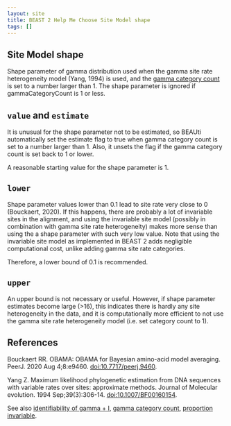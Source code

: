 ```yaml
---
layout: site
title: BEAST 2 Help Me Choose Site Model shape
tags: []
---
```


## Site Model shape

Shape parameter of gamma distribution used when the gamma site rate heterogeneity model (Yang, 1994) is used, and the [gamma category count](gammaCategoryCount/) is set to a number larger than 1.
The shape parameter is ignored if gammaCategoryCount is 1 or less.

## `value` and `estimate`

It is unusual for the shape parameter not to be estimated, so BEAUti automatically set the estimate flag to true when gamma category count is set to a number larger than 1. Also, it unsets the flag if the gamma category count is set back to 1 or lower.

A reasonable starting value for the shape parameter is 1.

## `lower`

Shape parameter values lower than 0.1 lead to site rate very close to 0 (Bouckaert, 2020). 
If this happens, there are probably a lot of invariable sites in the alignment, and using the invariable site model (possibly in combination with gamma site rate heterogeneity) makes more sense than using the a shape parameter with such very low value. 
Note that using the invariable site model as implemented in BEAST 2 adds negligible computational cost, unlike adding gamma site rate categories.

Therefore, a lower bound of 0.1 is recommended.

## `upper`

An upper bound is not necessary or useful. 
However, if shape parameter estimates become large (>16), this indicates there is hardly any site heterogeneity in the data, and it is computationally more efficient to not use the gamma site rate heterogeneity model (i.e. set category count to 1).

## References

Bouckaert RR. OBAMA: OBAMA for Bayesian amino-acid model averaging. PeerJ. 2020 Aug 4;8:e9460. <a href="http://doi.org/10.7717/peerj.9460">doi:10.7717/peerj.9460</a>.

Yang Z. Maximum likelihood phylogenetic estimation from DNA sequences with variable rates over sites: approximate methods. Journal of Molecular evolution. 1994 Sep;39(3):306-14. <a href="http://doi.org/10.1007/BF00160154">doi:10.1007/BF00160154</a>.

See also [identifiability of gamma + I](http://www.beast2.org/2020/11/25/OBAMA.html), [gamma category count](gammaCategoryCount/), [proportion invariable](proportionInvariant/).